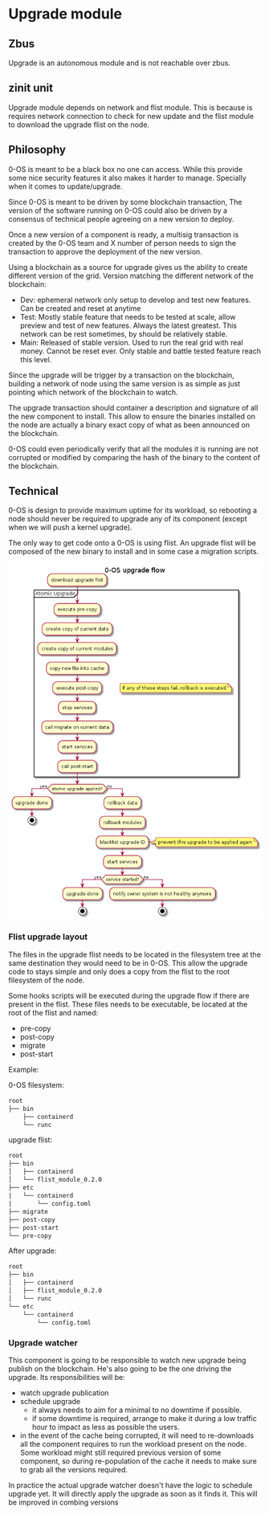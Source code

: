 # Upgrade module

## Zbus

Upgrade is an autonomous module and is not reachable over zbus.

## zinit unit

Upgrade module depends on network and flist module. This is because is requires network connection to check for new update and the flist module to download the upgrade flist on the node.

## Philosophy

0-OS is meant to be a black box no one can access. While this provide some nice security features it also makes it harder to manage. Specially when it comes to update/upgrade.

Since 0-OS is meant to be driven by some blockchain transaction, The version of the software running on 0-OS could also be driven by a consensus of technical people agreeing on a new version to deploy.

Once a new version of a component is ready, a multisig transaction is created by the 0-OS team and X number of person needs to sign the transaction to approve the deployment of the new version.

Using a blockchain as a source for upgrade gives us the ability to create different version of the grid. Version matching the different network of the blockchain:

- Dev: ephemeral network only setup to develop and test new features. Can be created and reset at anytime
- Test: Mostly stable feature that needs to be tested at scale, allow preview and test of new features. Always the latest greatest. This network can be rest sometimes, by should be relatively stable.
- Main: Released of stable version. Used to run the real grid with real money. Cannot be reset ever. Only stable and battle tested feature reach this level.

Since the upgrade will be trigger by a transaction on the blockchain, building a network of node using the same version is as simple as just pointing which network of the blockchain to watch.

The upgrade transaction should container a description and signature of all the new component to install. This allow to ensure the binaries installed on the node are actually a binary exact copy of what as been announced on the blockchain.

0-OS could even periodically verify that all the modules it is running are not corrupted or modified by comparing the hash of the binary to the content of the blockchain.

## Technical

0-OS is design to provide maximum uptime for its workload, so rebooting a node should never be required to upgrade any of its component (except when we will push a kernel upgrade).

The only way to get code onto a 0-OS is using flist. An upgrade flist will be composed of the new binary to install and in some case a migration scripts.

![upgrade flow](../../assets/0-OS_upgrade_flow.png)

### Flist upgrade layout

The files in the upgrade flist needs to be located in the filesystem tree at the same destination they would need to be in 0-OS. This allow the upgrade code to stays simple and only does a copy from the flist to the root filesystem of the node.

Some hooks scripts will be executed during the upgrade flow if there are present in the flist. These files needs to be executable, be located at the root of the flist and named:

- pre-copy
- post-copy
- migrate
- post-start

Example:

0-OS filesystem:

```
root
├── bin
    ├── containerd
    └── runc
```

upgrade flist:

```
root
├── bin
│   ├── containerd
│   └── flist_module_0.2.0
├── etc
|   └── containerd
|       └── config.toml
├── migrate
├── post-copy
├── post-start
└── pre-copy
```

After upgrade:

```
root
├── bin
│   ├── containerd
│   ├── flist_module_0.2.0
│   └── runc
└── etc
    └── containerd
        └── config.toml
```

### Upgrade watcher

This component is going to be responsible to watch new upgrade being publish on the blockchain. He's also going to be the one driving the upgrade. Its responsibilities will be:

- watch upgrade publication
- schedule upgrade
  - it always needs to aim for a minimal to no downtime if possible.
  - if some downtime is required, arrange to make it during a low traffic hour to impact as less as possible the users.
- in the event of the cache being corrupted, it will need to re-downloads all the component requires to run the workload present on the node. Some workload might still required previous version of some component, so during re-population of the cache it needs to make sure to grab all the versions required.

In practice the actual upgrade watcher doesn't have the logic to schedule upgrade yet. It will directly apply the upgrade as soon as it finds it. This will be improved in combing versions

